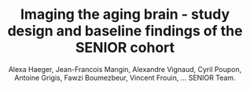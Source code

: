 ---
author: Alexa Haeger, Jean-Francois Mangin, Alexandre Vignaud, Cyril Poupon, Antoine Grigis, Fawzi Boumezbeur, Vincent Frouin, ... SENIOR Team.
title: Imaging the aging brain - study design and baseline findings of the SENIOR cohort
journal: ALZHEIMERS RESEARCH \& THERAPY
year: 2020
type: article
doi: 10.1186/s13195-020-00642-1
volume: 12
number: 1
---